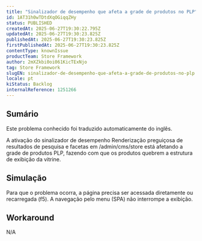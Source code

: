 ```yaml
---
title: "Sinalizador de desempenho que afeta a grade de produtos no PLP"
id: 1AT31h0wTDtdXqOGiqqZHy
status: PUBLISHED
createdAt: 2025-06-27T19:30:22.795Z
updatedAt: 2025-06-27T19:30:23.825Z
publishedAt: 2025-06-27T19:30:23.825Z
firstPublishedAt: 2025-06-27T19:30:23.825Z
contentType: knownIssue
productTeam: Store Framework
author: 2mXZkbi0oi061KicTExNjo
tag: Store Framework
slugEN: sinalizador-de-desempenho-que-afeta-a-grade-de-produtos-no-plp
locale: pt
kiStatus: Backlog
internalReference: 1251266
---
```


## Sumário

<div class="alert alert-info">
  <p>Este problema conhecido foi traduzido automaticamente do inglês.</p>
</div>


A ativação do sinalizador de desempenho Renderização preguiçosa de resultados de pesquisa e facetas em /admin/cms/store está afetando a grade de produtos PLP, fazendo com que os produtos quebrem a estrutura de exibição da vitrine.

## Simulação


Para que o problema ocorra, a página precisa ser acessada diretamente ou recarregada (f5). A navegação pelo menu (SPA) não interrompe a exibição.



## Workaround


N/A





